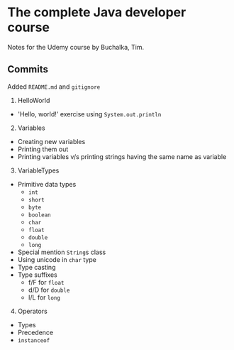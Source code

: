 # The complete Java developer course
Notes for the Udemy course by Buchalka, Tim.

## Commits

Added `README.md` and `gitignore`

1. HelloWorld
* 'Hello, world!' exercise using `System.out.println`

2. Variables
* Creating new variables
* Printing them out
* Printing variables v/s printing strings having the same name as variable

3. VariableTypes
* Primitive data types
    * `int`
    * `short`
    * `byte`
    * `boolean`
    * `char`
    * `float`
    * `double`
    * `long`
* Special mention `String`s class
* Using unicode in `char` type
* Type casting
* Type suffixes
    * f/F for `float`
    * d/D for `double`
    * l/L for `long`

4. Operators
* Types
* Precedence
* `instanceof`
